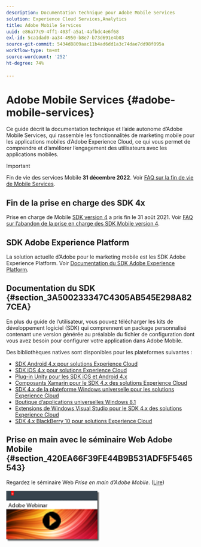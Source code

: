 ```yaml
---
description: Documentation technique pour Adobe Mobile Services
solution: Experience Cloud Services,Analytics
title: Adobe Mobile Services
uuid: e86a77c9-4ff1-403f-a5a1-4afbdc4e6f68
exl-id: 5ca1dad0-aa34-4950-b8e7-b73d691e4b03
source-git-commit: 5434d8809aac11b4ad6dd1a3c74dae7dd98f095a
workflow-type: tm+mt
source-wordcount: '252'
ht-degree: 74%

---
```


# Adobe Mobile Services {#adobe-mobile-services}

Ce guide décrit la documentation technique et l’aide autonome d’Adobe Mobile Services, qui rassemble les fonctionnalités de marketing mobile pour les applications mobiles d’Adobe Experience Cloud, ce qui vous permet de comprendre et d’améliorer l’engagement des utilisateurs avec les applications mobiles.

>[!IMPORTANT]
>
>Fin de vie des services Mobile **31 décembre 2022**. Voir [FAQ sur la fin de vie de Mobile Services](eol.md).

## Fin de la prise en charge des SDK 4x

Prise en charge de Mobile [SDK version 4](https://github.com/Adobe-Marketing-Cloud/mobile-services) a pris fin le 31 août 2021. Voir [FAQ sur l’abandon de la prise en charge des SDK Mobile version 4](https://aep-sdks.gitbook.io/docs/version-4-sdk-end-of-support-faq).

## SDK Adobe Experience Platform

La solution actuelle d’Adobe pour le marketing mobile est les SDK Adobe Experience Platform. Voir [Documentation du SDK Adobe Experience Platform](https://aep-sdks.gitbook.io/docs/).

## Documentation du SDK {#section_3A500233347C4305AB545E298A827CEA}

En plus du guide de l’utilisateur, vous pouvez télécharger les kits de développement logiciel (SDK) qui comprennent un package personnalisé contenant une version générée au préalable du fichier de configuration dont vous avez besoin pour configurer votre application dans Adobe Mobile.

Des bibliothèques natives sont disponibles pour les plateformes suivantes :

* [SDK Android 4.x pour solutions Experience Cloud](/help/android/overview.md)
* [SDK iOS 4.x pour solutions Experience Cloud](/help/ios/overview.md)
* [Plug-in Unity pour les SDK iOS et Android 4.x](/help/unity/get-started.md)
* [Composants Xamarin pour le SDK 4.x des solutions Experience Cloud](/help/xamarin/get-started.md)
* [SDK 4.x de la plateforme Windows universelle pour les solutions Experience Cloud](/help/universal-windows/overview.md)
* [Boutique d’applications universelles Windows 8.1](/help/windows-appstore/overview.md)
* [Extensions de Windows Visual Studio pour le SDK 4.x des solutions Experience Cloud](/help/windows-appstore/extensions/win-vse-4x.md)
* [SDK 4.x BlackBerry 10 pour solutions Experience Cloud](/help/blackberry/overview.md)

## Prise en main avec le séminaire Web Adobe Mobile {#section_420EA66F39FE44B9B531ADF5F5465543}

Regardez le séminaire Web *Prise en main d’Adobe Mobile*. ([Lire](https://adobe.ly/PsxCFn))

[![Image du lien](assets/webinar.png)](https://adobe.ly/PsxCFn)
